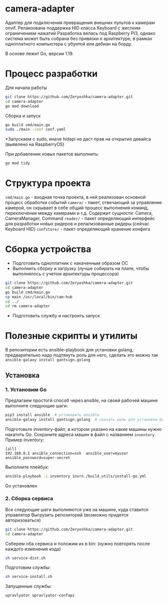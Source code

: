 # camera-adapter

Адаптер для подключения превращения внешних пультов к камерам onvif. Релаизована поддержка HID класса Keyboard c жестким ограничением нажатий 
Разработка велась под Raspberry PI3, однако система может быть собрана без привязки к архитектуре, в рамках одноплатного компьютера с убунтой или дебиан на борду.

В основе лежит Go, версии 1.19.

# Процесс разработки

Для начала работы
```bash
git clone https://github.com/Zeryoshka/camera-adapter.git
cd camera-adapter
go mod download
```

Сборка и запуск
```bash
go build cmd/main.go
sudo ./main -conf conf.yaml
```
*Запускаем с sudo, иначе hidapi не даст прав на открытие девайса (выявлено на RaspberryOS)

При добавлении новых пакетов выполнить: 
```bash
go mod tidy
```

# Структура проекта

`cmd/main.go` - входная точка проекта, в ней реализован основной процесс обработки событий
`camera/` - пакет, отвечающий за управление камерой, он скрывает в себе общий процесс выполнения команд, переключения между камерами и т.д. Содержит сущности: Camera, CameraManager, Command
`reader/` - пакет определяющий интерфейс для разработки новых ридеров и релализованные ридеры (сейчас Keyboard HID)
`confstore/` - пакет определяющий хранение конфига

# Сборка устройства
* Подготовить одноплатник с накаченным образом ОС
* Выполнить сборку и загрузку (лучше собирать на плате, чтобы выполнялось с учетом архитектуры процессора)
```bash
git clone https://github.com/Zeryoshka/camera-adapter.git
cd camera-adapter
go build cmd/main.go
cp main /usr/local/bin/cam-hub
cd ../
cd rm camera-adapter
``` 
* Подготовить службу и настроить запуск

# Полезные скрипты и утилиты
В репозитории есть ansible-playbook для установки golang, предварительно надо подтянуть роль для него, сделать это можно так
`ansible-galaxy install gantsign.golang`


## Установка

### 1. Установим Go
Предлагаем простогй способ через ansible, на своей рабочей машине выполните следующие шаги:
```bash
pip3 install ansible  # установить ansible
ansible-galaxy install gantsign.golang  # скачать роль для установки Go
```
Подготовьте inventory-файл, в котором указано на какие машины нужно накатить Go. Сохраните адреса машин в файл с названием `inventory`
Пример inventory:
```
[all]
192.168.0.1 ansible_connection=ssh  ansible_user=myuser ansible_password=super-secret
```
Выполните плейбук:
```bash
ansible-playbook -i inventory invrn./build_utils/install-go.yml
```

Go установлен

### 2. Сборка сервиса
Все следующие шаги выполняются уже на машине, куда ставится управлятор
Выгрузить репозиторий (возможно придется авторизоваться)
```bash
git clone https://github.com/Zeryoshka/camera-adapter.git
cd camera-adapter
```

Соберем оба сервиса и положим их в bin: (нужно повторять после каждого изменения кода)
```bash
sh service-dist.sh
```

Подготовим службы:
```bash
sh service-install.sh
```

Запущенные службы:
```
upravlyator upravlyator-confapi
```